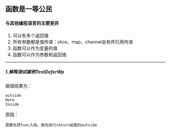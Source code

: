 ## 函数是一等公民
#### 与其他编程语言的主要差异
1. 可以有多个返回值
2. 所有参数都是值传递：slice，map，channel会有传引用传递
3. 函数可以作为变量的值
4. 函数可以作为参数和返回值



-------------------------------
##### 1.解释测试案例TestDeferWp
输错结果为：
```
outside
Here
Inside
```
原因：
```
需要先把func入栈，故先执行return前面的outside
```
